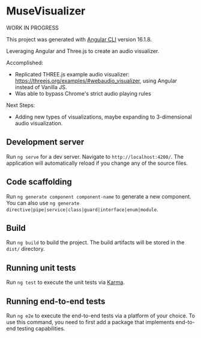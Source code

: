 # MuseVisualizer

WORK IN PROGRESS

This project was generated with [Angular CLI](https://github.com/angular/angular-cli) version 16.1.8.

Leveraging Angular and Three.js to create an audio visualizer. 

Accomplished:

* Replicated THREE.js example audio visualizer: https://threejs.org/examples/#webaudio_visualizer, using Angular instead of Vanilla JS.
* Was able to bypass Chrome's strict audio playing rules

Next Steps:

* Adding new types of visualizations, maybe expanding to 3-dimensional audio visualization. 

## Development server

Run `ng serve` for a dev server. Navigate to `http://localhost:4200/`. The application will automatically reload if you change any of the source files.

## Code scaffolding

Run `ng generate component component-name` to generate a new component. You can also use `ng generate directive|pipe|service|class|guard|interface|enum|module`.

## Build

Run `ng build` to build the project. The build artifacts will be stored in the `dist/` directory.

## Running unit tests

Run `ng test` to execute the unit tests via [Karma](https://karma-runner.github.io).

## Running end-to-end tests

Run `ng e2e` to execute the end-to-end tests via a platform of your choice. To use this command, you need to first add a package that implements end-to-end testing capabilities.

